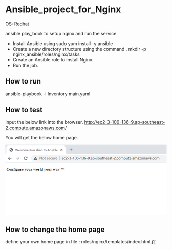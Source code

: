 # Ansible_project_for_Nginx
OS: Redhat

ansible play_book to setup nginx and run the service


- Install Ansible using sudo yum install -y ansible
- Create a new directory structure using the command . mkdir -p nginx_ansible/roles/nginx/tasks
- Create an Ansible role to install Nginx.
- Run the job.

## How to run
ansible-playbook -i Inventory  main.yaml

## How to test
input the below link into the browser.
http://ec2-3-106-136-9.ap-southeast-2.compute.amazonaws.com/

You will get the below home page.

![home page](home.png)

## How to change the home page
define your own home page in file : roles/nginx/templates/index.html.j2
